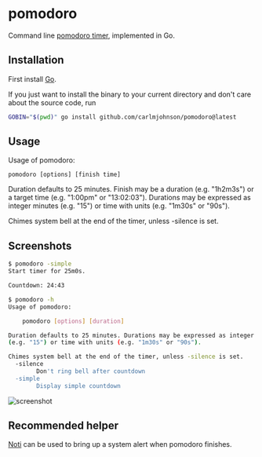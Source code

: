 # pomodoro
Command line [pomodoro timer](https://en.wikipedia.org/wiki/Pomodoro_Technique), implemented in Go.

## Installation
First install [Go](http://golang.org).

If you just want to install the binary to your current directory and don't care about the source code, run

```bash
GOBIN="$(pwd)" go install github.com/carlmjohnson/pomodoro@latest
```

## Usage
Usage of pomodoro:

    pomodoro [options] [finish time]

Duration defaults to 25 minutes. Finish may be a duration (e.g. "1h2m3s")
or a target time (e.g. "1:00pm" or "13:02:03"). Durations may be expressed
as integer minutes (e.g. "15") or time with units (e.g. "1m30s" or "90s").

Chimes system bell at the end of the timer, unless -silence is set.

## Screenshots
```bash
$ pomodoro -simple
Start timer for 25m0s.

Countdown: 24:43

$ pomodoro -h
Usage of pomodoro:

    pomodoro [options] [duration]

Duration defaults to 25 minutes. Durations may be expressed as integer minutes
(e.g. "15") or time with units (e.g. "1m30s" or "90s").

Chimes system bell at the end of the timer, unless -silence is set.
  -silence
        Don't ring bell after countdown
  -simple
        Display simple countdown
```

![screenshot](./screenshot.png)

## Recommended helper
[Noti](https://github.com/variadico/noti) can be used to bring up a system alert when pomodoro finishes.

